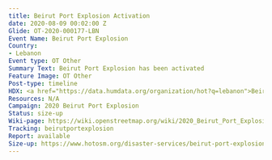 ```yaml
---
title: Beirut Port Explosion Activation
date: 2020-08-09 00:02:00 Z
Glide: OT-2020-000177-LBN
Event Name: Beirut Port Explosion
Country:
- Lebanon
Event type: OT Other
Summary Text: Beirut Port Explosion has been activated
Feature Image: OT Other
Post-type: timeline
HDX: <a href="https://data.humdata.org/organization/hot?q=lebanon">Beirut</a>
Resources: N/A
Campaign: 2020 Beirut Port Explosion
Status: size-up
Wiki-page: https://wiki.openstreetmap.org/wiki/2020_Beirut_Port_Explosion
Tracking: beirutportexplosion
Report: available
Size-up: https://www.hotosm.org/disaster-services/beirut-port-explosion-size-up/
---
```


